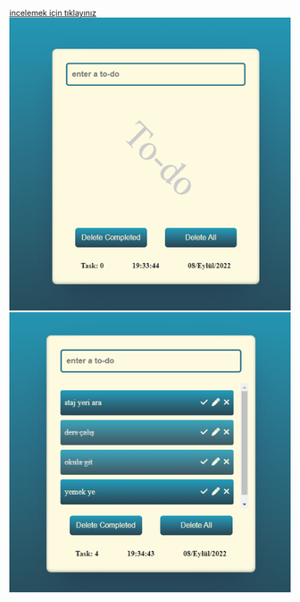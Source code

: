 [incelemek için tıklayınız](https://dogruvolkan.github.io/jqueryTodoApp/) <br />
![1](ss.png)
![2](ss2.png)

